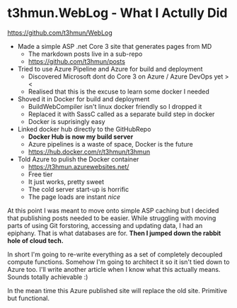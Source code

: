 # t3hmun.WebLog - What I Actully Did

https://github.com/t3hmun/WebLog

* Made a simple ASP .net Core 3 site that generates pages from MD
    * The markdown posts live in a sub-repo
    * https://github.com/t3hmun/posts
* Tried to use Azure Pipeline and Azure for build and deployment
    * Discovered Microsoft dont do Core 3 on Azure / Azure DevOps yet ><
    * Realised that this is the excuse to learn some docker I needed 
* Shoved it in Docker for build and deployment
    * BuildWebCompiler isn't linux docker friendly so I dropped it
    * Replaced it with SassC called as a separate build step in docker
    * Docker is suprisingly easy
* Linked docker hub directly to the GitHubRepo
    * __Docker Hub is now my build server__
    * Azure pipelines is a waste of space, Docker is the future
    * https://hub.docker.com/r/t3hmun/t3hmun
* Told Azure to pulish the Docker container
    * https://t3hmun.azurewebsites.net/
    * Free tier
    * It just works, pretty sweet
    * The cold server start-up is horrific
    * The page loads are instant _nice_


At this point I was meant to move onto simple ASP caching but I decided that publishing posts needed to be easier.
While struggling with moving parts of using Git forstoring, accessing and updating data, I had an epiphany.
That is what databases are for.
__Then I jumped down the rabbit hole of cloud tech.__

In short I'm going to re-write everything as a set of completely decoupled compute functions.
Somehow I'm going to architect it so it isn't tied down to Azure too.
I'll write another article when I know what this actually means.
Sounds totally achievable :)

In the mean time this Azure published site will replace the old site. Primitive but functional.